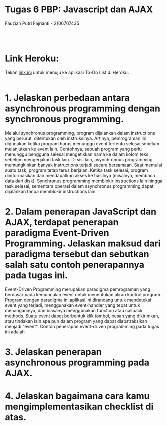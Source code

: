# Tugas 6 PBP: Javascript dan AJAX

Fauziah Putri Fajrianti - 2106707435

<br></br>

# Link Heroku: 
Tekan [link ini](https://tugas-2-sissy.herokuapp.com/todolist/) untuk menuju ke aplikasi To-Do List di Heroku. <br> </br>


# 1. Jelaskan perbedaan antara asynchronous programming dengan synchronous programming.
Melalui synchronus programming, program dijalankan dalam instructions yang berurut, ditentukan oleh instruksinya. Artinya, pemrograman ini digunakan ketika program harus menunggu event tertentu selesai sebelum melanjutkan ke event lain. Contohnya, sebuah program yang perlu menunggu pengguna selesai mengetikkan nama ke dalam kolom teks sebelum mengerjakan task lain. Di sisi lain, asynchronous programming memungkinkan banyak instructions terjadi secara bersamaan. Saat memulai suatu task, program tetap terus berjalan. Ketika task selesai, program diinformasikan dan mendapatkan akses ke hasilnya (misalnya, membaca data dari disk).
Synchronus programming memblokir instructions lain hingga task selesai, sementara operasi dalam asynchronus programming dapat dijalankan tanpa memblokir instructions lain. 

# 2. Dalam penerapan JavaScript dan AJAX, terdapat penerapan paradigma Event-Driven Programming. Jelaskan maksud dari paradigma tersebut dan sebutkan salah satu contoh penerapannya pada tugas ini.
Event-Driven Programming merupakan paradigma pemrograman yang berdasar pada kemunculan event untuk menentukan aliran kontrol program. Program dengan paradigma ini aplikasi ini dirancang untuk mendeteksi event yang terjadi, menggunakan event-handler yang tepat untuk menanganinya, dan biasanya menggunakan function atau callback methods. Suatu event dapat berbentuk klik tombol, pesan yang dikirimkan, atau tindakan lain apa pun dalam program yang dapat diabstraksikan menjadi "event".
Contoh penerapan event-driven programming pada tugas ini adalah

# 3. Jelaskan penerapan asynchronous programming pada AJAX.


# 4. Jelaskan bagaimana cara kamu mengimplementasikan checklist di atas.
